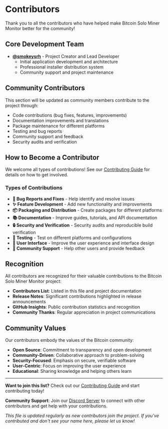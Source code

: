 # Contributors

Thank you to all the contributors who have helped make Bitcoin Solo Miner Monitor better for the community!

## Core Development Team

- **[@smokeysrh](https://github.com/smokeysrh)** - Project Creator and Lead Developer
  - Initial application development and architecture
  - Professional installer distribution system
  - Community support and project maintenance

## Community Contributors

This section will be updated as community members contribute to the project through:

- Code contributions (bug fixes, features, improvements)
- Documentation improvements and translations
- Package maintenance for different platforms
- Testing and bug reports
- Community support and feedback
- Security audits and verification

## How to Become a Contributor

We welcome all types of contributions! See our [Contributing Guide](CONTRIBUTING.md) for details on how to get involved.

### Types of Contributions

- **🐛 Bug Reports and Fixes** - Help identify and resolve issues
- **✨ Feature Development** - Add new functionality and improvements
- **📦 Packaging and Distribution** - Create packages for different platforms
- **📚 Documentation** - Improve guides, tutorials, and API documentation
- **🔒 Security and Verification** - Security audits and reproducible build verification
- **🧪 Testing** - Test on different platforms and configurations
- **🎨 User Interface** - Improve the user experience and interface design
- **🤝 Community Support** - Help other users and provide feedback

## Recognition

All contributors are recognized for their valuable contributions to the Bitcoin Solo Miner Monitor project:

- **Contributors List**: Listed in this file and project documentation
- **Release Notes**: Significant contributions highlighted in release announcements
- **GitHub Insights**: Public contribution statistics and recognition
- **Community Thanks**: Regular appreciation in project communications

## Community Values

Our contributors embody the values of the Bitcoin community:

- **Open Source**: Commitment to transparency and open development
- **Community-Driven**: Collaborative approach to problem-solving
- **Security-Focused**: Emphasis on secure, verifiable software
- **User-Centric**: Focus on improving the user experience
- **Educational**: Sharing knowledge and helping others learn

---

**Want to join this list?** Check out our [Contributing Guide](CONTRIBUTING.md) and start contributing today!

**Community Support**: Join our [Discord Server](https://discord.gg/GzNsNnh4yT) to connect with other contributors and get help with your contributions.

*This file is updated regularly as new contributors join the project. If you've contributed and don't see your name here, please let us know!*